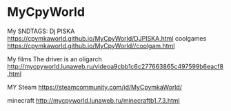 # MyCpyWorld
My SNDTAGS:
Dj PISKA
https://cpymkaworld.github.io/MyCpyWorld/DJPISKA.html
coolgames
https://cpymkaworld.github.io/MyCpyWorld//coolgam.html

My films
The driver is an oligarch
http://mycpyworld.lunaweb.ru/videoa9cbb1c6c277663865c497599b6eacf8.html

MY Steam
https://steamcommunity.com/id/MyCpymkaWorld/

minecraft
http://mycpyworld.lunaweb.ru/minecraftb1.7.3.html
